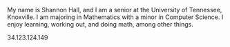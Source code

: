 My name is Shannon Hall, and I am a senior at the University of Tennessee, Knoxville. I am majoring in Mathematics with a minor in Computer Science. I enjoy learning, working out, and doing math, among other things.

34.123.124.149
